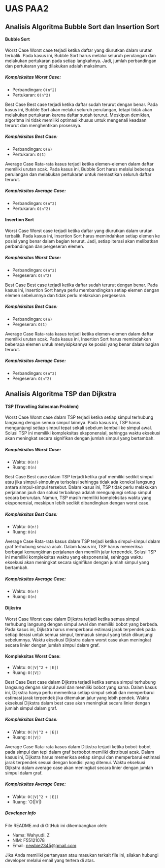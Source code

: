 # UAS PAA2
##  Analisis Algoritma Bubble Sort dan Insertion Sort
#### Bubble Sort

Worst Case
Worst case terjadi ketika daftar yang diurutkan dalam urutan terbalik. Pada kasus ini, Bubble Sort harus melalui seluruh perulangan dan melakukan pertukaran pada setiap langkahnya. Jadi, jumlah perbandingan dan pertukaran yang dilakukan adalah maksimum.

##### Kompleksitas Worst Case:

- Perbandingan: `O(n^2)`
- Pertukaran: `O(n^2)`

Best Case
Best case terjadi ketika daftar sudah terurut dengan benar. Pada kasus ini, Bubble Sort akan melalui seluruh perulangan, tetapi tidak akan melakukan pertukaran karena daftar sudah terurut. Meskipun demikian, algoritma ini tidak memiliki optimasi khusus untuk mengenali keadaan terurut dan menghentikan prosesnya.

##### Kompleksitas Best Case:

- Perbandingan: `O(n)`
- Pertukaran: `O(1)`

Average Case
Rata-rata kasus terjadi ketika elemen-elemen dalam daftar memiliki urutan acak. Pada kasus ini, Bubble Sort harus melalui beberapa perulangan dan melakukan pertukaran untuk memastikan seluruh daftar terurut.

##### Kompleksitas Average Case:

- Perbandingan: `O(n^2)`
- Pertukaran: `O(n^2)`

#### Insertion Sort


Worst Case
Worst case terjadi ketika daftar yang diurutkan dalam urutan terbalik. Pada kasus ini, Insertion Sort harus memindahkan setiap elemen ke posisi yang benar dalam bagian terurut. Jadi, setiap iterasi akan melibatkan perbandingan dan pergeseran elemen.

##### Kompleksitas Worst Case:

- Perbandingan: `O(n^2)`
- Pergeseran: `O(n^2)`

Best Case
Best case terjadi ketika daftar sudah terurut dengan benar. Pada kasus ini, Insertion Sort hanya perlu membandingkan setiap elemen dengan elemen sebelumnya dan tidak perlu melakukan pergeseran.

##### Kompleksitas Best Case:

- Perbandingan: `O(n)`
- Pergeseran: `O(1)`

Average Case
Rata-rata kasus terjadi ketika elemen-elemen dalam daftar memiliki urutan acak. Pada kasus ini, Insertion Sort harus memindahkan beberapa elemen untuk menyisipkannya ke posisi yang benar dalam bagian terurut.

##### Kompleksitas Average Case:

- Perbandingan: `O(n^2)`
- Pergeseran: `O(n^2)`

## Analisis Algoritma TSP dan Dijkstra
#### TSP (Travelling Salesman Problem)

Worst Case
Worst case dalam TSP terjadi ketika setiap simpul terhubung langsung dengan semua simpul lainnya. Pada kasus ini, TSP harus mengunjungi setiap simpul tepat sekali sebelum kembali ke simpul awal. Solusi TSP ini memiliki kompleksitas eksponensial, sehingga waktu eksekusi akan meningkat secara signifikan dengan jumlah simpul yang bertambah.

##### Kompleksitas Worst Case:

- Waktu: `O(n!)`
- Ruang: `O(n)`

Best Case
Best case dalam TSP terjadi ketika graf memiliki sedikit simpul atau jika simpul-simpulnya terisolasi sehingga tidak ada koneksi langsung antara simpul-simpul tersebut. Dalam kasus ini, TSP tidak perlu melakukan perjalanan jauh dan solusi terbaiknya adalah mengunjungi setiap simpul secara berurutan. Namun, TSP masih memiliki kompleksitas waktu yang eksponensial, meskipun lebih sedikit dibandingkan dengan worst case.

##### Kompleksitas Best Case:

- Waktu: `O(n!)`
- Ruang: `O(n)`

Average Case
Rata-rata kasus dalam TSP terjadi ketika simpul-simpul dalam graf terhubung secara acak. Dalam kasus ini, TSP harus memeriksa berbagai kemungkinan perjalanan dan memilih jalur terpendek. Solusi TSP ini memiliki kompleksitas waktu yang eksponensial, sehingga waktu eksekusi akan meningkat secara signifikan dengan jumlah simpul yang bertambah.

##### Kompleksitas Average Case:

- Waktu: `O(n!)`
- Ruang: `O(n)`

#### Dijkstra

Worst Case
Worst case dalam Dijkstra terjadi ketika semua simpul terhubung langsung dengan simpul awal dan memiliki bobot yang berbeda. Pada kasus ini, Dijkstra harus memperbarui estimasi jarak terpendek pada setiap iterasi untuk semua simpul, termasuk simpul yang telah dikunjungi sebelumnya. Waktu eksekusi Dijkstra dalam worst case akan meningkat secara linier dengan jumlah simpul dalam graf.

#### Kompleksitas Worst Case:

- Waktu: `O(|V|^2 + |E|)`
- Ruang: `O(|V|)`

Best Case
Best case dalam Dijkstra terjadi ketika semua simpul terhubung langsung dengan simpul awal dan memiliki bobot yang sama. Dalam kasus ini, Dijkstra hanya perlu memeriksa setiap simpul sekali dan memperbarui estimasi jarak terpendek jika ditemukan jalur yang lebih pendek. Waktu eksekusi Dijkstra dalam best case akan meningkat secara linier dengan jumlah simpul dalam graf.

##### Kompleksitas Best Case:

- Waktu: `O(|V|^2 + |E|)`
- Ruang: `O(|V|)`

Average Case
Rata-rata kasus dalam Dijkstra terjadi ketika bobot-bobot pada simpul dan tepi dalam graf berbobot memiliki distribusi acak. Dalam kasus ini, Dijkstra harus memeriksa setiap simpul dan memperbarui estimasi jarak terpendek sesuai dengan kondisi yang ditemui. Waktu eksekusi Dijkstra dalam average case akan meningkat secara linier dengan jumlah simpul dalam graf.

##### Kompleksitas Average Case:

- Waktu: `O(|V|^2 + |E|)`
- Ruang: `O(|V|)

##### **Developer Info**
File README.md di GitHub ini dikembangkan oleh:

- Nama: Wahyudi. Z
- NIM: F55121078
- Email: newbie2345@gmail.com

Jika Anda memiliki pertanyaan atau masukan terkait file ini, silakan hubungi developer melalui email yang tertera di atas.
